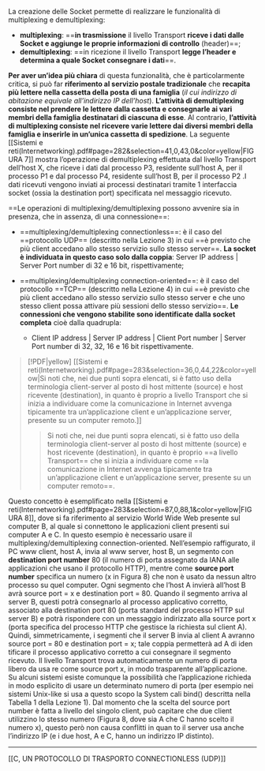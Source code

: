 La creazione delle Socket permette di realizzare le funzionalità di multiplexing e demultiplexing:

- **multiplexing**: ==**in trasmissione** il livello Transport **riceve i dati dalle Socket e aggiunge le proprie informazioni di controllo** (header)==; 
- **demultiplexing**: ==in ricezione il livello Transport **legge l’header e determina a quale Socket consegnare i dati**==.

**Per aver un’idea più chiara** di questa funzionalità, che è particolarmente critica, si può far **riferimento al servizio postale tradizionale** che **recapita più lettere nella cassetta della posta di una famiglia** (*il cui indirizzo di abitazione equivale all’indirizzo IP dell’host*). **L’attività di demultiplexing consiste nel prendere le lettere dalla cassetta e consegnarle ai vari membri della famiglia destinatari di ciascuna di esse**. Al contrario, **l’attività di multiplexing consiste nel ricevere varie lettere dai diversi membri della famiglia e inserirle in un’unica cassetta di spedizione**. La seguente [[Sistemi e reti(Internetworking).pdf#page=282&selection=41,0,43,0&color=yellow|FIGURA 7]] mostra l’operazione di demultiplexing effettuata dal livello Transport dell’host X, che riceve i dati dal processo P3, residente sull’host A, per il processo P1 e dal processo P4, residente sull’host B, per il processo P2 .I dati ricevuti vengono inviati ai processi destinatari tramite 1 interfaccia socket (ossia la destination port) specificata nel messaggio ricevuto.

==Le operazioni di multiplexing/demultiplexing possono avvenire sia in presenza, che in assenza, di una connessione==: 
- ==multiplexing/demultiplexing connectionless==: è il caso del ==protocollo UDP== (descritto nella Lezione 3) in cui ==è previsto che più client accedano allo stesso servizio sullo stesso server==. **La socket è individuata in questo caso solo dalla coppia**:
	Server IP address | Server Port number
	di 32 e 16 bit, rispettivamente;

- ==multiplexing/demultiplexing connection-oriented==: è il caso del protocollo ==TCP== (descritto nella Lezione 4) in cui ==è previsto che più client accedano allo stesso servizio sullo stesso server e che uno stesso client possa attivare più sessioni dello stesso servizio==. **Le connessioni che vengono stabilite sono identificate dalla socket completa** cioè dalla quadrupla:
	- Client IP address | Server IP address | Client Port number | Server Port number
	di 32, 32, 16 e 16 bit rispettivamente.

> [!PDF|yellow] [[Sistemi e reti(Internetworking).pdf#page=283&selection=36,0,44,22&color=yellow|Si noti che, nei due punti sopra elencati, si è fatto uso della terminologia client-server al posto di host mittente (source) e host ricevente (destination), in quanto è proprio a livello Transport che si inizia a individuare come la comunicazione in Internet avvenga tipicamente tra un’applicazione client e un’applicazione server, presente su un computer remoto.]]
> > Si noti che, nei due punti sopra elencati, si è fatto uso della terminologia client-server al posto di host mittente (source) e host ricevente (destination), in quanto è proprio ==a livello Transport== che si inizia a individuare come ==la comunicazione in Internet avvenga tipicamente tra un’applicazione client e un’applicazione server, presente su un computer remoto==.

Questo concetto è esemplificato nella [[Sistemi e reti(Internetworking).pdf#page=283&selection=87,0,88,1&color=yellow|FIGURA 8]], dove si fa riferimento al servizio World Wide Web presente sul computer B, al quale si connettono le applicazioni client presenti sui computer A e C. In questo esempio è necessario usare il multiplexing/demultiplexing connection-oriented. Nell’esempio raffigurato, il PC www client, host A, invia al www server, host B, un segmento con **destination port number** 80 (il numero di porta assegnato da IANA alle applicazioni che usano il protocollo HTTP), mentre come **source port number** specifica un numero (x in Figura 8) che non è usato da nessun altro processo su quel computer. Ogni segmento che l’host A invierà all’host B avrà source port = x e destination port = 80.
Quando il segmento arriva al server B, questi potrà consegnarlo al processo applicativo corretto, associato alla destination port 80 (porta standard del processo HTTP sul server B) e potrà rispondere con un messaggio indirizzato alla source port x (porta specifica del processo HTTP che gestisce la richiesta sul client A). Quindi, simmetricamente, i segmenti che il server B invia al client A avranno source port = 80 e destination port = x; tale coppia permetterà ad A di iden tificare il processo applicativo corretto a cui consegnare il segmento ricevuto. Il livello Transport trova automaticamente un numero di porta libero da usa re come source port x, in modo trasparente all’applicazione. Su alcuni sistemi esiste comunque la possibilità che l’applicazione richieda in modo esplicito di usare un determinato numero di porta (per esempio nei sistemi Unix-like si usa a questo scopo la System cali bind() descritta nella Tabella 1 della Lezione 1). Dal momento che la scelta del source port number è fatta a livello del singolo client, può capitare che due client utilizzino lo stesso numero (Figura 8, dove sia A che C hanno scelto il numero x), questo però non causa conflitti in quan to il server usa anche l’indirizzo IP (e i due host, A e C, hanno un indirizzo IP distinto).

--- 
[[C, UN PROTOCOLLO DI TRASPORTO CONNECTIONLESS (UDP)]]
